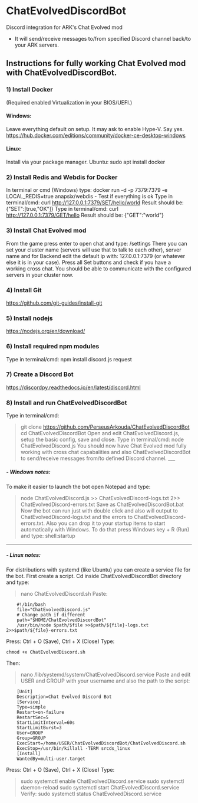 # ChatEvolvedDiscordBot
Discord integration for ARK's Chat Evolved mod

- It will send/receive messages to/from specified Discord channel back/to your ARK servers.


## Instructions for fully working Chat Evolved mod with ChatEvolvedDiscordBot.
### 1) Install Docker
(Required enabled Virtualization in your BIOS/UEFI.)
#### Windows:
Leave everything default on setup. It may ask to enable Hype-V. Say yes. https://hub.docker.com/editions/community/docker-ce-desktop-windows
#### Linux:
Install via your package manager. Ubuntu:
    sudo apt install docker
### 2) Install Redis and Webdis for Docker
In terminal or cmd (Windows) type: docker run -d -p 7379:7379 -e LOCAL_REDIS=true anapsix/webdis - Test if everything is ok Type in terminal/cmd: curl http://127.0.0.1:7379/SET/hello/world Result 
should be:
     {"SET":[true,"OK"]} Type in terminal/cmd:
    curl http://127.0.0.1:7379/GET/hello Result should be:
    {"GET":"world"}
### 3) Install Chat Evolved mod
From the game press enter to open chat and type:
    /settings There you can set your cluster name (servers will use that to talk to each other), server name and for Backend edit the default ip with: 127.0.0.1:7379 (or whatever else it is in your 
case). Press all Set buttons and check if you have a working cross chat. You should be able to communicate with the configured servers in your cluster now.
### 4) Install Git
https://github.com/git-guides/install-git
### 5) Install nodejs
https://nodejs.org/en/download/
### 6) Install required npm modules
Type in terminal/cmd:
    npm install discord.js request
### 7) Create a Discord Bot
https://discordpy.readthedocs.io/en/latest/discord.html
### 8) Install and run ChatEvolvedDiscordBot
Type in terminal/cmd:
> git clone https://github.com/PerseusArkouda/ChatEvolvedDiscordBot
cd ChatEvolvedDiscordBot Open and edit ChatEvolvedDiscord.js, setup the basic config, save and close. Type in terminal/cmd: node ChatEvolvedDiscord.js You should now have Chat Evolved mod fully working 
with cross chat capabalities and also ChatEvolvedDiscordBot to send/receive messages from/to defined Discord channel. ___
##### - Windows notes:
To make it easier to launch the bot open Notepad and type:
> node ChatEvolvedDiscord.js >> ChatEvolvedDiscord-logs.txt 2>> ChatEvolvedDiscord-errors.txt
Save as ChatEvolvedDiscordBot.bat Now the bot can run just with double click and also will output to ChatEvolvedDiscord-logs.txt and the errors to ChatEvolvedDiscord-errors.txt. Also you can drop it to 
your startup items to start automatically with Windows. To do that press Windows key + R (Run) and type:
> shell:startup
___
##### - Linux notes:
For distributions with systemd (like Ubuntu) you can create a service file for the bot. First create a script. Cd inside ChatEvolvedDiscordBot directory and type:
> nano ChatEvolvedDiscord.sh
Paste:
```
    #!/bin/bash
    file="ChatEvolvedDiscord.js"
    # Change path if different
    path="$HOME/ChatEvolvedDiscordBot"
    /usr/bin/node $path/$file >>$path/${file}-logs.txt 2>>$path/${file}-errors.txt
```
Press: Ctrl + O (Save), Ctrl + X (Close) Type:
```
chmod +x ChatEvolvedDiscord.sh
```
Then:
> nano /lib/systemd/system/ChatEvolvedDiscord.service
Paste and edit USER and GROUP with your username and also the path to the script:
```
    [Unit]
    Description=Chat Evolved Discord Bot
    [Service]
    Type=simple
    Restart=on-failure
    RestartSec=5
    StartLimitInterval=60s
    StartLimitBurst=3
    User=GROUP
    Group=GROUP
    ExecStart=/home/USER/ChatEvolvedDiscordBot/ChatEvolvedDiscord.sh
    ExecStop=/usr/bin/killall -TERM srcds_linux
    [Install]
    WantedBy=multi-user.target
```
Press: Ctrl + O (Save), Ctrl + X (Close) Type:
> sudo systemctl enable ChatEvolvedDiscord.service
    sudo systemctl daemon-reload
    sudo systemctl start ChatEvolvedDiscord.service Verify:
> sudo systemctl status ChatEvolvedDiscord.service
